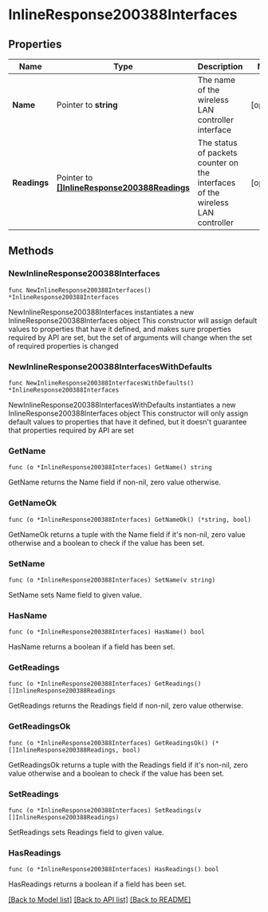 # InlineResponse200388Interfaces

## Properties

Name | Type | Description | Notes
------------ | ------------- | ------------- | -------------
**Name** | Pointer to **string** | The name of the wireless LAN controller interface | [optional] 
**Readings** | Pointer to [**[]InlineResponse200388Readings**](InlineResponse200388Readings.md) | The status of packets counter on the interfaces of the wireless LAN controller | [optional] 

## Methods

### NewInlineResponse200388Interfaces

`func NewInlineResponse200388Interfaces() *InlineResponse200388Interfaces`

NewInlineResponse200388Interfaces instantiates a new InlineResponse200388Interfaces object
This constructor will assign default values to properties that have it defined,
and makes sure properties required by API are set, but the set of arguments
will change when the set of required properties is changed

### NewInlineResponse200388InterfacesWithDefaults

`func NewInlineResponse200388InterfacesWithDefaults() *InlineResponse200388Interfaces`

NewInlineResponse200388InterfacesWithDefaults instantiates a new InlineResponse200388Interfaces object
This constructor will only assign default values to properties that have it defined,
but it doesn't guarantee that properties required by API are set

### GetName

`func (o *InlineResponse200388Interfaces) GetName() string`

GetName returns the Name field if non-nil, zero value otherwise.

### GetNameOk

`func (o *InlineResponse200388Interfaces) GetNameOk() (*string, bool)`

GetNameOk returns a tuple with the Name field if it's non-nil, zero value otherwise
and a boolean to check if the value has been set.

### SetName

`func (o *InlineResponse200388Interfaces) SetName(v string)`

SetName sets Name field to given value.

### HasName

`func (o *InlineResponse200388Interfaces) HasName() bool`

HasName returns a boolean if a field has been set.

### GetReadings

`func (o *InlineResponse200388Interfaces) GetReadings() []InlineResponse200388Readings`

GetReadings returns the Readings field if non-nil, zero value otherwise.

### GetReadingsOk

`func (o *InlineResponse200388Interfaces) GetReadingsOk() (*[]InlineResponse200388Readings, bool)`

GetReadingsOk returns a tuple with the Readings field if it's non-nil, zero value otherwise
and a boolean to check if the value has been set.

### SetReadings

`func (o *InlineResponse200388Interfaces) SetReadings(v []InlineResponse200388Readings)`

SetReadings sets Readings field to given value.

### HasReadings

`func (o *InlineResponse200388Interfaces) HasReadings() bool`

HasReadings returns a boolean if a field has been set.


[[Back to Model list]](../README.md#documentation-for-models) [[Back to API list]](../README.md#documentation-for-api-endpoints) [[Back to README]](../README.md)


